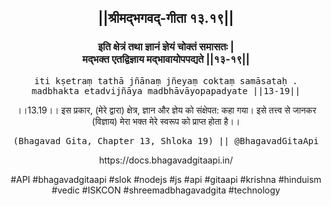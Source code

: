 <center><h2>||श्रीमद्‍भगवद्‍-गीता १३.१९||</h2>
<h3>इति क्षेत्रं तथा ज्ञानं ज्ञेयं चोक्तं समासतः |<br/>मद्भक्त एतद्विज्ञाय मद्भावायोपपद्यते ||१३-१९||</h3>
<pre>iti kṣetraṃ tathā jñānaṃ jñeyaṃ coktaṃ samāsataḥ .<br/>madbhakta etadvijñāya madbhāvāyopapadyate ||13-19||</pre>
<p>।।13.19।। इस प्रकार, (मेरे द्वारा) क्षेत्र, ज्ञान और ज्ञेय को संक्षेपत: कहा गया। इसे तत्त्व से जानकर (विज्ञाय) मेरा भक्त मेरे स्वरूप को प्राप्त होता है।।</p>
<pre>(Bhagavad Gita, Chapter 13, Shloka 19) || @BhagavadGitaApi</pre><p>https://docs.bhagavadgitaapi.in/</p><p>#API #bhagavadgitaapi #slok #nodejs #js #api #gitaapi #krishna #hinduism #vedic #ISKCON #shreemadbhagavadgita #technology</p></center>